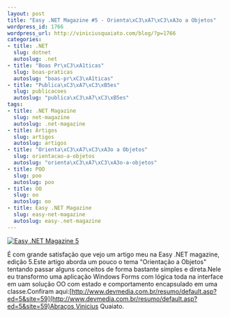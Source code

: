 ```yaml
--- 
layout: post
title: "Easy .NET Magazine #5 - Orienta\xC3\xA7\xC3\xA3o a Objetos"
wordpress_id: 1766
wordpress_url: http://viniciusquaiato.com/blog/?p=1766
categories: 
- title: .NET
  slug: dotnet
  autoslug: .net
- title: "Boas Pr\xC3\xA1ticas"
  slug: boas-praticas
  autoslug: "boas-pr\xC3\xA1ticas"
- title: "Publica\xC3\xA7\xC3\xB5es"
  slug: publicacoes
  autoslug: "publica\xC3\xA7\xC3\xB5es"
tags: 
- title: .NET Magazine
  slug: net-magazine
  autoslug: .net-magazine
- title: Artigos
  slug: artigos
  autoslug: artigos
- title: "Orienta\xC3\xA7\xC3\xA3o a Objetos"
  slug: orientacao-a-objetos
  autoslug: "orienta\xC3\xA7\xC3\xA3o-a-objetos"
- title: POO
  slug: poo
  autoslug: poo
- title: OO
  slug: oo
  autoslug: oo
- title: Easy .NET Magazine
  slug: easy-net-magazine
  autoslug: easy-.net-magazine
---
```



[![Easy .NET Magazine 5](http://viniciusquaiato.com/images_posts/capa_easynet5_G.jpg "Easy .NET Magazine 5")](http://viniciusquaiato.com/images_posts/capa_easynet5_G.jpg)

É com grande satisfação que vejo um artigo meu na Easy .NET magazine, edição 5.Este artigo aborda um pouco o tema "Orientação a Objetos" tentando passar alguns conceitos de forma bastante simples e direta.Nele eu transformo uma aplicação Windows Forms com lógica toda na interface em uam solução OO com estado e comportamento encapsulado em uma classe.Confiram aqui:[http://www.devmedia.com.br/resumo/default.asp?ed=5&site=59](http://www.devmedia.com.br/resumo/default.asp?ed=5&site=59)Abraços,Vinicius Quaiato.
